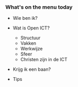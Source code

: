 ### What's on the menu today

- Wie ben ik?
- Wat is Open ICT?
  - Structuur
  - Vakken
  - Werkwijze
  - Sfeer
  - Christen zijn in de ICT

- Krijg ik een baan?
- Tips

